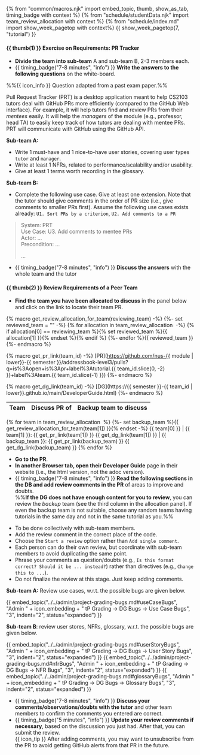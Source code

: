 {% from "common/macros.njk" import embed_topic, thumb, show_as_tab, timing_badge with context %}
{% from "schedule/studentData.njk" import team_review_allocation with context %}
{% from "schedule/index.md" import show_week_pagetop with context%}
{{ show_week_pagetop(7, "tutorial") }}

#### {{ thumb(1) }} Exercise on Requirements: PR Tracker

* **Divide the team into sub-team** A and sub-team B, 2-3 members each.
* {{ timing_badge("7-8 minutes", "info") }} **Write the answers to the following questions** on the white-board.

<div class="indented-level2">
<box>

%%{{ icon_info }} Question adapted from a past exam paper.%%

<span class="text-monospace">Pull Request Tracker (PRT) is a desktop application meant to help CS2103 tutors deal with GitHub PRs more efficiently (compared to the GitHub Web interface). For example, it will help tutors find and review PRs from their _mentees_ easily. It will help the _managers_ of the module (e.g., professor, head TA) to easily keep track of how tutors are dealing with mentee PRs. PRT will communicate with GitHub using the GitHub API.</span>

**Sub-team A:**
* Write 1 must-have and 1 nice-to-have user stories, covering user types `tutor` and `manager`.
* Write at least 1 <tooltip content="Non-Functional Requirements">NFRs</tooltip>, related to performance/scalability and/or usability.
* Give at least 1 terms worth recording in the glossary.

**Sub-team B:**
* Complete the following use case. Give at least one extension. Note that the tutor should give comments in the order of PR size (i.e., give comments to smaller PRs first). Assume the following use cases exists already: `U1. Sort PRs by a criterion`, `U2. Add comments to a PR`

<div class="indented-level2 text-monospace"><blockquote>


System: PRT<br>
Use Case: U3. Add comments to mentee PRs<br>
Actor: ...<br>
Precondition: ...<br>

...
</blockquote>
</div>

</box>
</div>

* {{ timing_badge("7-8 minutes", "info") }} **Discuss the answers** with the whole team and the tutor

#### {{ thumb(2) }} Review Requirements of a Peer Team

* **Find the team you have been allocated to discuss** in the panel below and click on the link to locate their team PR.

{% macro get_review_allocation_for_team(reviewing_team) -%}
{%- set reviewed_team = "" -%}
{% for allocation in team_review_allocation  -%}
{% if allocation[0] == reviewing_team %}{% set reviewed_team %}{{ allocation[1] }}{% endset %}{% endif %}
{%- endfor %}{{ reviewed_team }}
{%- endmacro %}

{% macro get_pr_link(team_id) -%}
[PR](https://github.com/nus-{{ module | lower}}-{{ semester }}/addressbook-level3/pulls?q=is%3Aopen+is%3Apr+label%3Atutorial.{{ team_id.slice(0, -2) }}+label%3Ateam.{{ team_id.slice(-1) }})
{%- endmacro  %}

{% macro get_dg_link(team_id) -%}
[DG](https://{{ semester }}-{{ team_id | lower}}.github.io/main/DeveloperGuide.html)
{%- endmacro  %}

<div class="indented-level2">

<panel header="Team allocation for PR discussion" minimized >

Team          | Discuss PR of | Backup team to discuss
--------------|---------------|-----------------------
{% for team in team_review_allocation  %}
{%- set backup_team %}{{ get_review_allocation_for_team(team[1]) }}{% endset -%}
{{ team[0] }} | {{ team[1] }}: {{ get_pr_link(team[1]) }} {{ get_dg_link(team[1]) }} | {{ backup_team }}: {{ get_pr_link(backup_team) }} {{ get_dg_link(backup_team) }}
{% endfor %}
</panel>
</div>

* **Go to the PR**.
* **In another Browser tab, open their Developer Guide** page in their website (i.e., the html version, not the adoc version).
* {{ timing_badge("7-8 minutes", "info") }} **Read the following sections in the DB and add review comments in the PR** of areas to improve and doubts.<br>
  %%**If the DG does not have enough content for you to review**, you can review the _backup_ team (see the third column in the allocation panel). If even the backup team is not suitable, choose any random teams having tutorials in the same day and not in the same tutorial as you.%%

<div class="indented-level2">

<box>

* To be done collectively with sub-team members.
* Add the review comment in the correct place of the code.
* Choose the `Start a review` option rather than `Add single comment`.
* Each person can do their own review, but coordinate with sub-team members to avoid duplicating the same point.
* Phrase your comments as question/doubts (e.g., `Is this format correct? Should it be ... instead?`) rather than directives (e.g., `Change this to ...`).
* Do not finalize the review at this stage. Just keep adding comments.
</box>

**Sub-team A:** Review use cases, w.r.t. the possible bugs are given below.

{{ embed_topic("../../admin/project-grading-bugs.md#useCaseBugs", "Admin " + icon_embedding + " tP Grading → DG Bugs → Use Case Bugs", "3", indent="2", status="expanded") }}

**Sub-team B**: review user stores, NFRs, glossary, w.r.t. the possible bugs are given below.

{{ embed_topic("../../admin/project-grading-bugs.md#userStoryBugs", "Admin " + icon_embedding + " tP Grading → DG Bugs → User Story Bugs", "3", indent="2", status="expanded") }}
{{ embed_topic("../../admin/project-grading-bugs.md#nfrBugs", "Admin " + icon_embedding + " tP Grading → DG Bugs → NFR Bugs", "3", indent="2", status="expanded") }}
{{ embed_topic("../../admin/project-grading-bugs.md#glossaryBugs", "Admin " + icon_embedding + " tP Grading → DG Bugs → Glossary Bugs", "3", indent="2", status="expanded") }}

</div>

* {{ timing_badge("7-8 minutes", "info") }} **Discuss your comments/observations/doubts with the tutor** and other team members to confirm the comments you entered are correct.
* {{ timing_badge("5 minutes", "info") }} **Update your review comments if necessary**, based on the discussion you just had. After that, you can submit the review.<br>
  {{ icon_tip }} After adding comments, you may want to unsubscribe from the PR to avoid getting GitHub alerts from that PR in the future.
